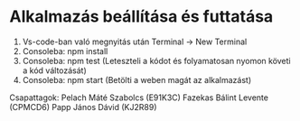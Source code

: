 # Alkalmazás beállítása és futtatása

1. Vs-code-ban való megnyitás után Terminal -> New Terminal
2. Consoleba: npm install
3. Consoleba: npm test (Leteszteli a kódot és folyamatosan nyomon követi a kód változását)
4. Consoleba: npm start (Betölti a weben magát az alkalmazást)

 Csapattagok: 
   Pelach Máté Szabolcs (E91K3C) 
   Fazekas Bálint Levente (CPMCD6)
   Papp János Dávid (KJ2R89)
